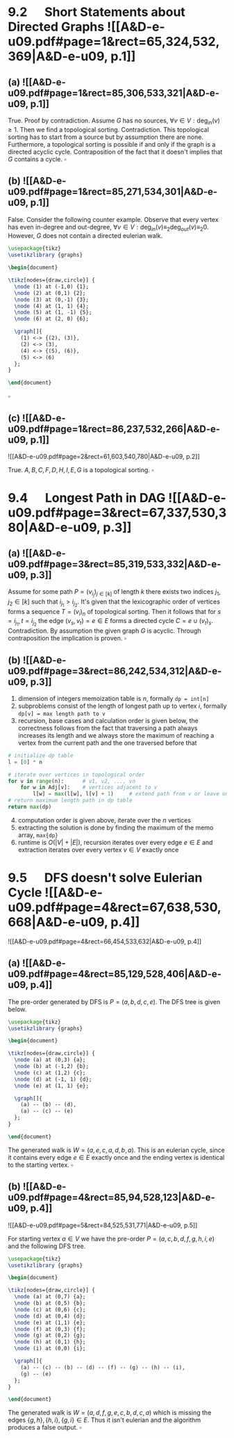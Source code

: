 

# 9.2      Short Statements about Directed Graphs ![[A&D-e-u09.pdf#page=1&rect=65,324,532,369|A&D-e-u09, p.1]]
## (a) ![[A&D-e-u09.pdf#page=1&rect=85,306,533,321|A&D-e-u09, p.1]]

True. Proof by contradiction. Assume $G$ has no sources, $\forall v \in V : \deg_{in}(v) \geq 1$. Then we find a topological sorting. Contradiction. This topological sorting has to start from a source but by assumption there are none. Furthermore, a topological sorting is possible if and only if the graph is a directed acyclic cycle. Contraposition of the fact that it doesn't implies that $G$ contains a cycle.
$\square$

## (b) ![[A&D-e-u09.pdf#page=1&rect=85,271,534,301|A&D-e-u09, p.1]]

False. Consider the following counter example. Observe that every vertex has even in-degree and out-degree, $\forall v \in V : \deg_{in}(v) \equiv_{2} \deg_{out}(v) \equiv_{2} 0$. However, $G$ does not contain a directed eulerian walk.
```tikz
\usepackage{tikz} 
\usetikzlibrary {graphs}

\begin{document}

\tikz[nodes={draw,circle}] {
  \node (1) at (-1,0) {1};
  \node (2) at (0,1) {2};
  \node (3) at (0,-1) {3};
  \node (4) at (1, 1) {4};
  \node (5) at (1, -1) {5};
  \node (6) at (2, 0) {6};

  \graph[]{
    (1) <-> {(2), (3)},
    (2) <-> (3),
    (4) <-> {(5), (6)},
    (5) <-> (6)
  };
}

\end{document}
```
$\square$

## (c) ![[A&D-e-u09.pdf#page=1&rect=86,237,532,266|A&D-e-u09, p.1]]
![[A&D-e-u09.pdf#page=2&rect=61,603,540,780|A&D-e-u09, p.2]]

True. $A, B, C, F, D, H, I, E, G$ is a topological sorting.
$\square$

<div class="page-break" style="page-break-before: always;"></div>


# 9.4      Longest Path in DAG ![[A&D-e-u09.pdf#page=3&rect=67,337,530,380|A&D-e-u09, p.3]]

## (a) ![[A&D-e-u09.pdf#page=3&rect=85,319,533,332|A&D-e-u09, p.3]]

Assume for some path $P = (v_{i_{j}})_{j \in [k]}$ of length $k$ there exists two indices $j_{1}, j_{2} \in [k]$ such that $i_{j_{1}} > i_{j_{2}}$. It's given that the lexicographic order of vertices forms a sequence $T = (v_{i})_{n}$ of topological sorting. Then it follows that for $s=i_{j_{1}}, t=i_{j_{2}}$ the edge $(v_{s}, v_{t}) = e \in E$ forms a directed cycle $C = e \cup (v_{t})_{s}$. Contradiction. By assumption the given graph $G$ is acyclic. Through contraposition the implication is proven.
$\square$

## (b) ![[A&D-e-u09.pdf#page=3&rect=86,242,534,312|A&D-e-u09, p.3]]

1. dimension of integers memoization table is $n$, formally `dp = int[n]`
2. subproblems consist of the length of longest path up to vertex $i$, formally `dp[v] = max length path to v`
3. recursion, base cases and calculation order is given below, the correctness follows from the fact that traversing a path always increases its length and we always store the maximum of reaching a vertex from the current path and the one traversed before that
```python
# initialize dp table
l = [0] * n

# iterate over vertices in topological order
for v in range(n):      # v1, v2, ..., vn
	for w in Adj[v]:    # vertices adjacent to v
		l[w] = max(l[w], l[v] + 1)     # extend path from v or leave unchanged
# return maximum length path in dp table
return max(dp)
```
4. computation order is given above, iterate over the $n$ vertices
5. extracting the solution is done by finding the maximum of the memo array, `max{dp}`
6. runtime is $O(|V| + |E|)$, recursion iterates over every edge $e \in E$ and extraction iterates over every vertex $v \in V$ exactly once

<div class="page-break" style="page-break-before: always;"></div>


# 9.5      DFS doesn't solve Eulerian Cycle ![[A&D-e-u09.pdf#page=4&rect=67,638,530,668|A&D-e-u09, p.4]]
![[A&D-e-u09.pdf#page=4&rect=66,454,533,632|A&D-e-u09, p.4]]

## (a) ![[A&D-e-u09.pdf#page=4&rect=85,129,528,406|A&D-e-u09, p.4]]

The pre-order generated by DFS is $P = (a, b, d, c, e)$. The DFS tree is given below.
```tikz
\usepackage{tikz} 
\usetikzlibrary {graphs}

\begin{document}

\tikz[nodes={draw,circle}] {
  \node (a) at (0,3) {a};
  \node (b) at (-1,2) {b};
  \node (c) at (1,2) {c};
  \node (d) at (-1, 1) {d};
  \node (e) at (1, 1) {e};

  \graph[]{
    (a) -- (b) -- (d),
    (a) -- (c) -- (e)
  };
}

\end{document}
```

The generated walk is $W=(a, e, c, a, d, b, a)$. This is an eulerian cycle, since it contains every edge $e \in E$ exactly once and the ending vertex is identical to the starting vertex.
$\square$

<div class="page-break" style="page-break-before: always;"></div>

## (b) ![[A&D-e-u09.pdf#page=4&rect=85,94,528,123|A&D-e-u09, p.4]]
![[A&D-e-u09.pdf#page=5&rect=84,525,531,771|A&D-e-u09, p.5]]

For starting vertex $a \in V$ we have the pre-order $P=(a,c,b,d,f,g,h,i,e)$ and the following DFS tree.
```tikz
\usepackage{tikz} 
\usetikzlibrary {graphs}

\begin{document}

\tikz[nodes={draw,circle}] {
  \node (a) at (0,7) {a};
  \node (b) at (0,5) {b};
  \node (c) at (0,6) {c};
  \node (d) at (0,4) {d};
  \node (e) at (1,1) {e};
  \node (f) at (0,3) {f};
  \node (g) at (0,2) {g};
  \node (h) at (0,1) {h};
  \node (i) at (0,0) {i};

  \graph[]{
    (a) -- (c) -- (b) -- (d) -- (f) -- (g) -- (h) -- (i),
    (g) -- (e)
  };
}

\end{document}
```

The generated walk is $W =(a,d,f,g,e,c,b,d,c,a)$ which is missing the edges $\{ g,h \}, \{ h,i \}, \{ g,i \} \in E$. Thus it isn't eulerian and the algorithm produces a false output.
$\square$
